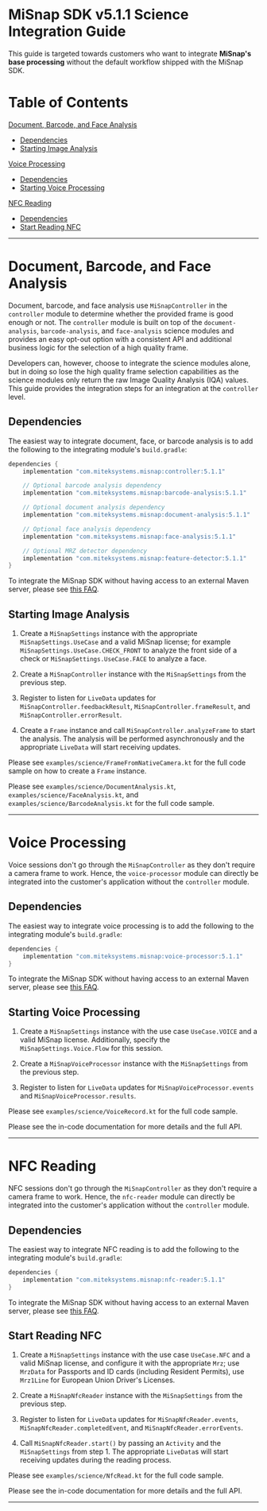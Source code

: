 # MiSnap SDK v5.1.1 Science Integration Guide

This guide is targeted towards customers who want to integrate **MiSnap's base processing** without the default workflow shipped with the MiSnap SDK.

# Table of Contents
[Document, Barcode, and Face Analysis](#document-barcode-and-face-analysis)
* [Dependencies](#dependencies)
* [Starting Image Analysis](#starting-image-analysis)

[Voice Processing](#voice-processing)
* [Dependencies](#dependencies-1)
* [Starting Voice Processing](#starting-voice-processing)

[NFC Reading](#nfc-reading)
* [Dependencies](#dependencies-2)
* [Start Reading NFC](#start-reading-nfc)

- - - - 

# Document, Barcode, and Face Analysis

Document, barcode, and face analysis use `MiSnapController` in the `controller` module to determine whether the provided frame is good enough or not. The `controller` module is built on top of the `document-analysis`, `barcode-analysis`, and `face-analysis` science modules and provides an easy opt-out option with a consistent API and additional business logic for the selection of a high quality frame.

Developers can, however, choose to integrate the science modules alone, but in doing so lose the high quality frame selection capabilities as the science modules only return the raw Image Quality Analysis (IQA) values. This guide provides the integration steps for an integration at the `controller` level.

## Dependencies 

The easiest way to integrate document, face, or barcode analysis is to add the following to the integrating module's `build.gradle`:
```groovy
dependencies {
    implementation "com.miteksystems.misnap:controller:5.1.1"

    // Optional barcode analysis dependency
    implementation "com.miteksystems.misnap:barcode-analysis:5.1.1"

    // Optional document analysis dependency
    implementation "com.miteksystems.misnap:document-analysis:5.1.1"

    // Optional face analysis dependency
    implementation "com.miteksystems.misnap:face-analysis:5.1.1"

    // Optional MRZ detector dependency
    implementation "com.miteksystems.misnap:feature-detector:5.1.1"
}
```

To integrate the MiSnap SDK without having access to an external Maven server, please see [this FAQ](../README.md#how-to-integrate-the-misnap-sdk-without-having-access-to-a-remote-maven-repository).

## Starting Image Analysis

1. Create a `MiSnapSettings` instance with the appropriate `MiSnapSettings.UseCase` and a valid MiSnap license; for example `MiSnapSettings.UseCase.CHECK_FRONT` to analyze the front side of a check or `MiSnapSettings.UseCase.FACE` to analyze a face.

2. Create a `MiSnapController` instance with the `MiSnapSettings` from the previous step.

3. Register to listen for `LiveData` updates for `MiSnapController.feedbackResult`, `MiSnapController.frameResult`, and `MiSnapController.errorResult`.

4. Create a `Frame` instance and call `MiSnapController.analyzeFrame` to start the analysis. The analysis will be performed asynchronously and the appropriate `LiveData` will start receiving updates.

Please see `examples/science/FrameFromNativeCamera.kt` for the full code sample on how to create a `Frame` instance.

Please see `examples/science/DocumentAnalysis.kt`, `examples/science/FaceAnalysis.kt`, and `examples/science/BarcodeAnalysis.kt` for the full code sample.

- - - -

# Voice Processing

Voice sessions don't go through the `MiSnapController` as they don't require a camera frame to work. Hence, the `voice-processor` module can directly be integrated into the customer's application without the `controller` module.

## Dependencies

The easiest way to integrate voice processing is to add the following to the integrating module's `build.gradle`:
```groovy
dependencies {
    implementation "com.miteksystems.misnap:voice-processor:5.1.1"
}
```

To integrate the MiSnap SDK without having access to an external Maven server, please see [this FAQ](../README.md#how-to-integrate-the-misnap-sdk-without-having-access-to-a-remote-maven-repository).

## Starting Voice Processing

1. Create a `MiSnapSettings` instance with the use case `UseCase.VOICE` and a valid MiSnap license.  Additionally, specify the `MiSnapSettings.Voice.Flow` for this session.

2. Create a `MiSnapVoiceProcessor` instance with the `MiSnapSettings` from the previous step.

3. Register to listen for `LiveData` updates for `MiSnapVoiceProcessor.events` and `MiSnapVoiceProcessor.results`.

Please see `examples/science/VoiceRecord.kt` for the full code sample.

Please see the in-code documentation for more details and the full API.
- - - -

# NFC Reading

NFC sessions don't go through the `MiSnapController` as they don't require a camera frame to work. Hence, the `nfc-reader` module can directly be integrated into the customer's application without the `controller` module.

## Dependencies

The easiest way to integrate NFC reading is to add the following to the integrating module's `build.gradle`:
```groovy
dependencies {
    implementation "com.miteksystems.misnap:nfc-reader:5.1.1"
}
```

To integrate the MiSnap SDK without having access to an external Maven server, please see [this FAQ](../README.md#how-to-integrate-the-misnap-sdk-without-having-access-to-a-remote-maven-repository).

## Start Reading NFC

1. Create a `MiSnapSettings` instance with the use case `UseCase.NFC` and a valid MiSnap license, and configure it with the appropriate `Mrz`; use `MrzData` for Passports and ID cards (including Resident Permits), use `Mrz1Line` for European Union Driver's Licenses.

2. Create a `MiSnapNfcReader` instance with the `MiSnapSettings` from the previous step.

3. Register to listen for `LiveData` updates for `MiSnapNfcReader.events`, `MiSnapNfcReader.completedEvent`, and `MiSnapNfcReader.errorEvents`.

4. Call `MiSnapNfcReader.start()` by passing an `Activity` and the `MiSnapSettings` from step 1. The appropriate `LiveData`s will start receiving updates during the reading process. 


Please see `examples/science/NfcRead.kt` for the full code sample.

Please see the in-code documentation for more details and the full API.

- - - -
